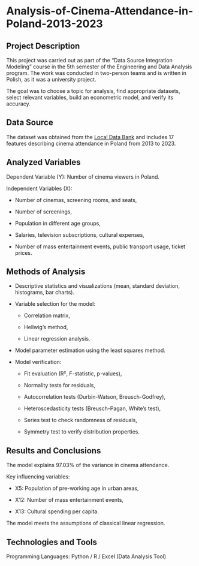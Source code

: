 # Analysis-of-Cinema-Attendance-in-Poland-2013-2023

## Project Description

This project was carried out as part of the “Data Source Integration Modeling” course in the 5th semester of the Engineering and Data Analysis program. The work was conducted in two-person teams and is written in Polish, as it was a university project.

The goal was to choose a topic for analysis, find appropriate datasets, select relevant variables, build an econometric model, and verify its accuracy.

## Data Source

The dataset was obtained from the [Local Data Bank](bdl.stat.gov.pl) and includes 17 features describing cinema attendance in Poland from 2013 to 2023.

## Analyzed Variables

Dependent Variable (Y): Number of cinema viewers in Poland.

Independent Variables (X):

* Number of cinemas, screening rooms, and seats,

* Number of screenings,

* Population in different age groups,

* Salaries, television subscriptions, cultural expenses,

* Number of mass entertainment events, public transport usage, ticket prices.

## Methods of Analysis

* Descriptive statistics and visualizations (mean, standard deviation, histograms, bar charts).

* Variable selection for the model:

  * Correlation matrix,

  * Hellwig’s method,

  * Linear regression analysis.

* Model parameter estimation using the least squares method.

* Model verification:

  * Fit evaluation (R², F-statistic, p-values),

  * Normality tests for residuals,

  * Autocorrelation tests (Durbin-Watson, Breusch-Godfrey),

  * Heteroscedasticity tests (Breusch-Pagan, White’s test),

  * Series test to check randomness of residuals,

  * Symmetry test to verify distribution properties.

## Results and Conclusions

The model explains 97.03% of the variance in cinema attendance.

Key influencing variables:

* X5: Population of pre-working age in urban areas,

* X12: Number of mass entertainment events,

* X13: Cultural spending per capita.

The model meets the assumptions of classical linear regression.

## Technologies and Tools

Programming Languages: Python / R / Excel (Data Analysis Tool)
